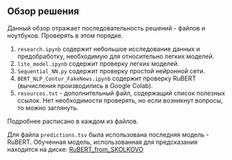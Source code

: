 ## Обзор решения

Данный обзор отражает последовательность решений - файлов и ноутбуков. Проверять в этом порядке.

1. ```research.ipynb``` содержит небольшое исследование данных и предобработку, необходимую для относительно легких моделей.
2. ```lite_model.ipynb``` содержит проверку легких моделей.
3. ```Sequential_NN.py``` содержит проверку простой нейронной сети.
4. ```BERT_NLP_Contur_FakeNews.ipynb``` содержит проверку RuBERT (вычисления производились в Google Colab).
5. ```resources.txt``` - дополнительный файл, содержащий список полезных ссылок. Нет необходимости проверять, но если возникнут вопросы, то можно заглянуть. 

Подробнее расписано в каждом из файлов.

Для файла ```predictions.tsv``` была использована последняя модель - RuBERT. Обученная модель, использованная для предсказания находится на диске:
[RuBERT_from_SKOLKOVO](https://drive.google.com/file/d/1D6f61XKVAbQCOE0QQWcmxkPNL1SDRRIv/view?usp=sharing)
